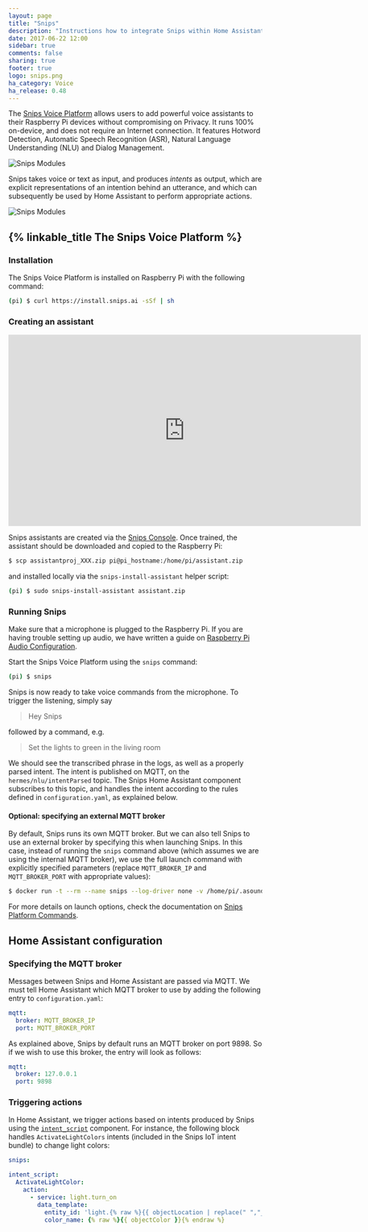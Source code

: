 ```yaml
---
layout: page
title: "Snips"
description: "Instructions how to integrate Snips within Home Assistant."
date: 2017-06-22 12:00
sidebar: true
comments: false
sharing: true
footer: true
logo: snips.png
ha_category: Voice
ha_release: 0.48
---
```


The [Snips Voice Platform](https://www.snips.ai) allows users to add powerful voice assistants to their Raspberry Pi devices without compromising on Privacy. It runs 100% on-device, and does not require an Internet connection. It features Hotword Detection, Automatic Speech Recognition (ASR), Natural Language Understanding (NLU) and Dialog Management.

![Snips Modules](/images/screenshots/snips_modules.png)

Snips takes voice or text as input, and produces *intents* as output, which are explicit representations of an intention behind an utterance, and which can subsequently be used by Home Assistant to perform appropriate actions.

![Snips Modules](/images/screenshots/snips_nlu.png)


## {% linkable_title The Snips Voice Platform %}

### Installation

The Snips Voice Platform is installed on Raspberry Pi with the following command:

```sh
(pi) $ curl https://install.snips.ai -sSf | sh
```

### Creating an assistant

<div class='videoWrapper'>
<iframe src="https://player.vimeo.com/video/223255884" width="700" height="380" frameborder="0" webkitallowfullscreen mozallowfullscreen allowfullscreen></iframe>
</div>

Snips assistants are created via the [Snips Console](https://console.snips.ai). Once trained, the assistant should be downloaded and copied to the Raspberry Pi:

```sh
$ scp assistantproj_XXX.zip pi@pi_hostname:/home/pi/assistant.zip
```

and installed locally via the `snips-install-assistant` helper script:

```sh
(pi) $ sudo snips-install-assistant assistant.zip
```

### Running Snips

Make sure that a microphone is plugged to the Raspberry Pi. If you are having trouble setting up audio, we have written a guide on [Raspberry Pi Audio Configuration](https://github.com/snipsco/snips-platform-documentation/wiki/1.-Setup-the-Snips-Voice-Platform-on-your-Raspberry-Pi#configuring-the-audio).

Start the Snips Voice Platform using the `snips` command:

```sh
(pi) $ snips
```

Snips is now ready to take voice commands from the microphone. To trigger the listening, simply say

> Hey Snips

followed by a command, e.g.

> Set the lights to green in the living room

We should see the transcribed phrase in the logs, as well as a properly parsed intent. The intent is published on MQTT, on the `hermes/nlu/intentParsed` topic. The Snips Home Assistant component subscribes to this topic, and handles the intent according to the rules defined in `configuration.yaml`, as explained below.

#### Optional: specifying an external MQTT broker

By default, Snips runs its own MQTT broker. But we can also tell Snips to use an external broker by specifying this when launching Snips. In this case, instead of running the `snips` command above (which assumes we are using the internal MQTT broker), we use the full launch command with explicitly specified parameters (replace `MQTT_BROKER_IP` and `MQTT_BROKER_PORT` with appropriate values):

```sh
$ docker run -t --rm --name snips --log-driver none -v /home/pi/.asoundrc:/root/.asoundrc -v /opt/snips/config:/opt/snips/config --privileged -v /dev/snd:/dev/snd snipsdocker/platform --mqtt MQTT_BROKER_IP:MQTT_BROKER_PORT
```

For more details on launch options, check the documentation on [Snips Platform Commands](https://github.com/snipsco/snips-platform-documentation/wiki/6.--Learn-more:-Platform-Commands#using-a-custom-mqtt-bus).

## Home Assistant configuration

### Specifying the MQTT broker

Messages between Snips and Home Assistant are passed via MQTT. We must tell Home Assistant which MQTT broker to use by adding the following entry to `configuration.yaml`:

```yaml
mqtt:
  broker: MQTT_BROKER_IP
  port: MQTT_BROKER_PORT
```

As explained above, Snips by default runs an MQTT broker on port 9898. So if we wish to use this broker, the entry will look as follows:

```yaml
mqtt:
  broker: 127.0.0.1
  port: 9898
```
### Triggering actions

In Home Assistant, we trigger actions based on intents produced by Snips using the [`intent_script`](/components/intent_script) component. For instance, the following block handles `ActivateLightColors` intents (included in the Snips IoT intent bundle) to change light colors:

```yaml
snips:

intent_script:
  ActivateLightColor:
    action:
      - service: light.turn_on
        data_template:
          entity_id: 'light.{% raw %}{{ objectLocation | replace(" ","_") }}{% endraw %}'
          color_name: {% raw %}{{ objectColor }}{% endraw %}
```
